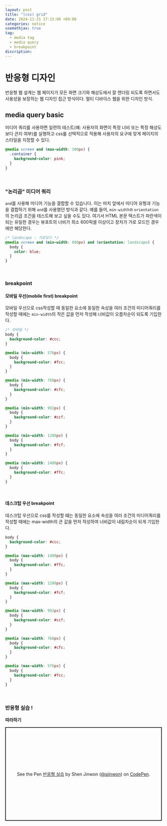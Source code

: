 ```yaml
---
layout: post
title: "(css) grid"
date: 2024-11-21 17:15:00 +09:00
categories: notice
usemathjax: true
tag:
  - media tag
  - media query
  - breakpoint
discription:
---
```


# 반응형 디자인

반응형 웹 설계는 웹 페이지가 모든 화면 크기와 해상도에서 잘 렌더링 되도록 하면서도 사용성을 보장하는 웹 디자인 접근 방식이다. 멀티 디바이스 웹을 위한 디자인 방식.

## media query basic

미디어 쿼리를 사용하면 일련의 테스트(예: 사용자의 화면이 특정 너비 또는 특정 해상도보다 큰지 여부)를 실행하고 css룰 선택적으로 적용해 사용자의 요구에 맞게 페이지의 스타일을 지정할 수 있다.

```css
@media screen and (max-width: 300px) {
  .container {
    background-color: pink;
  }
}
```

<br>

### "논리곱" 미디어 쿼리

`and`를 사용해 미디어 기능을 결합할 수 있습니다. 이는 마치 앞에서 미디어 유형과 기능을 결합하기 위해 `and`를 사용했던 방식과 같다. 예를 들어, `min-width와` `orientation`의 논리곱 조건을 테스트해 보고 싶을 수도 있다. 여기서 HTML 본문 텍스트가 파란색이 되는 유일한 경우는 뷰포트의 너비가 최소 600픽셀 이상이고 장치가 가로 모드인 경우에만 해당한다.

```css
/* landscape : 가로모드 */
@media screen and (min-width: 600px) and (orientation: landscape) {
  body {
    color: blue;
  }
}
```

<br>

### breakpoint

#### 모바일 우선(mobile first) breakpoint

모바일 우선으로 css작성할 때 동일한 요소에 동일한 속성을 여러 조건의 미디어쿼리를 작성할 때에는 `min-width`의 작은 값을 먼저 작성해 너비값이 오름차순이 되도록 기입한다.

```css
/* 모바일 */
body {
  background-color: #ccc;
}

@media (min-width: 576px) {
  body {
    background-color: #fcc;
  }
}

@media (min-width: 768px) {
  body {
    background-color: #cfc;
  }
}

@media (min-width: 992px) {
  body {
    background-color: #ccf;
  }
}

@media (min-width: 1200px) {
  body {
    background-color: #fcf;
  }
}

@media (min-width: 1400px) {
  body {
    background-color: #ffc;
  }
}
```

<br>

#### 데스크탑 우선 breakpoint

데스크탑 우선으로 css를 작성할 떄는 동일한 요소에 속성을 여러 조건의 미디어쿼리를 작성할 때에는 max-width의 큰 값을 먼저 작성하여 너비값이 내림차순이 되게 기입한다.

```css
body {
  background-color: #ccc;
}

@media (max-width: 1400px) {
  body {
    background-color: #ffc;
  }
}

@media (max-width: 1200px) {
  body {
    background-color: #fcf;
  }
}

@media (max-width: 992px) {
  body {
    background-color: #ccf;
  }
}

@media (max-width: 768px) {
  body {
    background-color: #cfc;
  }
}

@media (max-width: 576px) {
  body {
    background-color: #fcc;
  }
}
```

<br>

### 반응형 실습 !

**따라하기**

<p class="codepen" data-height="300" data-default-tab="html,result" data-slug-hash="dyxBJrE" data-pen-title="반응형 실습" data-user="sjinwon" style="height: 300px; box-sizing: border-box; display: flex; align-items: center; justify-content: center; border: 2px solid; margin: 1em 0; padding: 1em;">
  <span>See the Pen <a href="https://codepen.io/sjinwon/pen/dyxBJrE">
  반응형 실습</a> by Shen Jinwon (<a href="https://codepen.io/sjinwon">@sjinwon</a>)
  on <a href="https://codepen.io">CodePen</a>.</span>
</p>
<script async src="https://cpwebassets.codepen.io/assets/embed/ei.js"></script>
